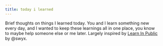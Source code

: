 ```yaml
---
title: today i learned
---
```


Brief thoughts on things I learned today. You and I learn something new every day, and I wanted to keep these learnings
all in one place, you know to maybe help someone else or me later. Largely inspired by
<a href="https://www.swyx.io/learn-in-public" target="_blank">Learn In Public</a> by @swyx.
